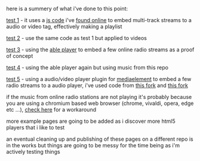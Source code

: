 here is a summery of what i've done to this point:

[test 1](https://junguler.github.io/test/1.html) - it uses a [js code](https://www.draketo.de/software/m3u-player.js) i've [found online](https://www.draketo.de/software/m3u-player.html) to embed multi-track streams to a audio or video tag, effectively making a playlist

[test 2](https://junguler.github.io/test/2.html) - use the same code as test 1 but applied to videos

[test 3](https://junguler.github.io/test/demos/test.html) - using the [able player](https://github.com/ableplayer/ableplayer) to embed a few online radio streams as a proof of concept

[test 4](https://junguler.github.io/test/demos/test2.html) - using the able player again but using music from this repo

[test 5](https://junguler.github.io/test/test5/test5.html) - using a audio/video player plugin for [mediaelement](https://www.mediaelementjs.com/) to embed a few radio streams to a audio player, i've used code from [this fork](https://github.com/duozersk/mep-feature-playlist) and [this fork](https://github.com/xitobg/mediaelement-playlist-plugin/tree/master/lib/mediaelement)

if the music from online radio stations are not playing it's probably because you are using a chromium based web browser (chrome, vivaldi, opera, edge etc ...), [check here](https://support.google.com/chrome/thread/29505473?hl=en&msgid=29673696) for a workaround

more example pages are going to be added as i discover more html5 players that i like to test

an eventual cleaning up and publishing of these pages on a different repo is in the works but things are going to be messy for the time being as i'm actively testing things
